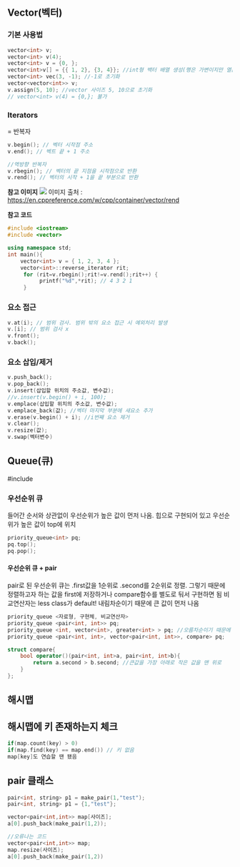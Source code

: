 ## Vector(벡터)

### 기본 사용법

```cpp
vector<int> v;
vector<int> v(4);
vector<int> v = {0, };
vector<int>v[] = {{ 1, 2}, {3, 4}}; //int형 백터 배열 생성(행은 가변이지만 열은 고정)
vector<int> vec(3, -1); //-1로 초기화
vector<vector<int>> v;
v.assign(5, 10); //vector 사이즈 5, 10으로 초기화
// vector<int> v(4) = {0,}; 불가
```

### Iterators

= 반복자

```cpp
v.begin(); // 벡터 시작점 주소
v.end(); // 벡트 끝 + 1 주소

//역방향 반복자
v.rbegin(); // 벡터의 끝 지점을 시작점으로 반환
v.rend(); // 벡터의 시작 + 1을 끝 부분으로 반환
```

**참고 이미지**
<img src="https://img1.daumcdn.net/thumb/R1280x0/?scode=mtistory2&fname=https%3A%2F%2Ft1.daumcdn.net%2Fcfile%2Ftistory%2F990D8F4C5DDA7A810F"/>
이미지 출처 : https://en.cppreference.com/w/cpp/container/vector/rend

**참고 코드**

```cpp
#include <iostream>
#include <vector>

using namespace std;
int main(){
    vector<int> v = { 1, 2, 3, 4 };
    vector<int>::reverse_iterator rit;
     for (rit=v.rbegin();rit!=v.rend();rit++) {
          printf("%d",*rit); // 4 3 2 1
     }
```

### 요소 접근

```cpp
v.at(i); // 범위 검사. 범위 밖의 요소 접근 시 예외처리 발생
v.[i]; // 범위 검사 x
v.front();
v.back();
```

### 요소 삽입/제거

```cpp
v.push_back();
v.pop_back();
v.insert(삽입할 위치의 주소값, 변수값);
//v.insert(v.begin() + i, 100);
v.emplace(삽입할 위치의 주소값, 변수값);
v.emplace_back(값); //벡터 마지막 부분에 새요소 추가
v.erase(v.begin() + i); //i번째 요소 제거
v.clear();
v.resize(값);
v.swap(벡터변수)
```

## Queue(큐)

#include <queue>

### 우선순위 큐

들어간 순서와 상관없이 우선순위가 높은 값이 먼저 나옴.
힙으로 구현되어 있고 우선순위가 높은 값이 top에 위치

```cpp
priority_queue<int> pq;
pq.top();
pq.pop();
```

#### 우선순위 큐 + pair

pair로 된 우선순위 큐는 .first값을 1순위로 .second를 2순위로 정렬.
그렇기 때문에 정렬하고자 하는 값을 first에 저장하거나 compare함수를 별도로 둬서 구현하면 됨
비교연산자는 less class가 default! 내림차순이기 때문에 큰 값이 먼저 나옴

```cpp
priority_queue <자료형, 구현체, 비교연산자>
priority_queue <pair<int, int>> pq;
priority_queue <int, vector<int>, greater<int> > pq; //오름차순이기 때문에 int가 작은 값이 우선
priority_queue <pair<int, int>, vector<pair<int, int>>, compare> pq;

struct compare{
	bool operator()(pair<int, int>a, pair<int, int>b){
		return a.second > b.second; //큰값을 가장 아래로 작은 값을 맨 위로
	}
};
```

## 해시맵

## 해시맵에 키 존재하는지 체크

```cpp
if(map.count(key) > 0)
if(map.find(key) == map.end()) // 키 없음
map[key]도 연습할 땐 됐음
```

## pair 클래스

```cpp
pair<int, string> p1 = make_pair(1,"test");
pair<int, string> p1 = {1,"test"};

vector<pair<int,int>> map[사이즈];
a[0].push_back(make_pair(1,2));

//오류나는 코드
vector<pair<int,int>> map;
map.resize(사이즈);
a[0].push_back(make_pair(1,2))
```
